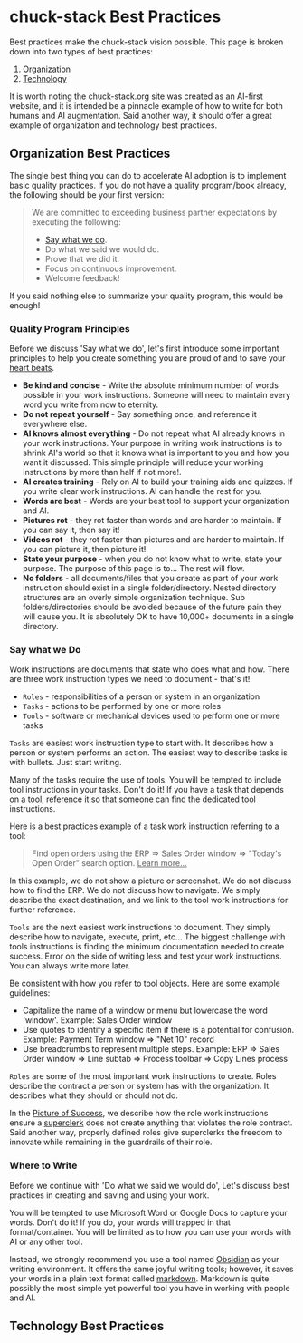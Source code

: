 # chuck-stack Best Practices

Best practices make the chuck-stack vision possible. This page is broken down into two types of best practices:

1. [Organization](./best-practices.md#organization-best-practices)
2. [Technology](./best-practices.md#technology-best-practices)

It is worth noting the chuck-stack.org site was created as an AI-first website, and it is intended be a pinnacle example of how to write for both humans and AI augmentation. Said another way, it should offer a great example of organization and technology best practices.

## Organization Best Practices

The single best thing you can do to accelerate AI adoption is to implement basic quality practices. If you do not have a quality program/book already, the following should be your first version:

>We are committed to exceeding business partner expectations by executing the following:
>
>- [Say what we do](./best-practices.md#say-what-we-do).
>- Do what we said we would do.
>- Prove that we did it.
>- Focus on continuous improvement.
>- Welcome feedback!

If you said nothing else to summarize your quality program, this would be enough!

### Quality Program Principles

Before we discuss 'Say what we do', let's first introduce some important principles to help you create something you are proud of and to save your [heart beats](./stack-faq.md#saving-heartbeats).

- **Be kind and concise** - Write the absolute minimum number of words possible in your work instructions. Someone will need to maintain every word you write from now to eternity.
- **Do not repeat yourself** - Say something once, and reference it everywhere else.
- **AI knows almost everything** - Do not repeat what AI already knows in your work instructions. Your purpose in writing work instructions is to shrink AI's world so that it knows what is important to you and how you want it discussed. This simple principle will reduce your working instructions by more than half if not more!.
- **AI creates training** - Rely on AI to build your training aids and quizzes. If you write clear work instructions. AI can handle the rest for you.
- **Words are best** - Words are your best tool to support your organization and AI.
- **Pictures rot** - they rot faster than words and are harder to maintain. If you can say it, then say it!
- **Videos rot** - they rot faster than pictures and are harder to maintain. If you can picture it, then picture it!
- **State your purpose** - when you do not know what to write, state your purpose. The purpose of this page is to... The rest will flow.
- **No folders** - all documents/files that you create as part of your work instruction should exist in a single folder/directory. Nested directory structures are an overly simple organization technique. Sub folders/directories should be avoided because of the future pain they will cause you. It is absolutely OK to have 10,000+ documents in a single directory.

### Say what we Do

Work instructions are documents that state who does what and how. There are three work instruction types we need to document - that's it!

- `Roles` - responsibilities of a person or system in an organization
- `Tasks` - actions to be performed by one or more roles
- `Tools` - software or mechanical devices used to perform one or more tasks

`Tasks` are easiest work instruction type to start with. It describes how a person or system performs an action. The easiest way to describe tasks is with bullets. Just start writing.

Many of the tasks require the use of tools. You will be tempted to include tool instructions in your tasks. Don't do it!  If you have a task that depends on a tool, reference it so that someone can find the dedicated tool instructions.

Here is a best practices example of a task work instruction referring to a tool:
> Find open orders using the ERP => Sales Order window => "Today's Open Order" search option. <u>Learn more...</u>

In this example, we do not show a picture or screenshot. We do not discuss how to find the ERP. We do not discuss how to navigate. We simply describe the exact destination, and we link to the tool work instructions for further reference.

`Tools` are the next easiest work instructions to document. They simply describe how to navigate, execute, print, etc... The biggest challenge with tools instructions is finding the minimum documentation needed to create success. Error on the side of writing less and test your work instructions. You can always write more later.

Be consistent with how you refer to tool objects. Here are some example guidelines:

- Capitalize the name of a window or menu but lowercase the word 'window'. Example: Sales Order window
- Use quotes to identify a specific item if there is a potential for confusion. Example: Payment Term window => "Net 10" record
- Use breadcrumbs to represent multiple steps. Example: ERP => Sales Order window => Line subtab => Process toolbar => Copy Lines process

`Roles` are some of the most important work instructions to create. Roles describe the contract a person or system has with the organization. It describes what they should or should not do. 

In the [Picture of Success](./picture-success.md), we describe how the role work instructions ensure a [superclerk](./terminology.md#superclerk) does not create anything that violates the role contract. Said another way, properly defined roles give superclerks the freedom to innovate while remaining in the guardrails of their role.

### Where to Write

Before we continue with 'Do what we said we would do', Let's discuss best practices in creating and saving and using your work.

You will be tempted to use Microsoft Word or Google Docs to capture your words. Don't do it! If you do, your words will trapped in that format/container. You will be limited as to how you can use your words with AI or any other tool.

Instead, we strongly recommend you use a tool named [Obsidian](https://obsidian.md/) as your writing environment. It offers the same joyful writing tools; however, it saves your words in a plain text format called [markdown](https://en.wikipedia.org/wiki/Markdown). Markdown is quite possibly the most simple yet powerful tool you have in working with people and AI.

## Technology Best Practices
